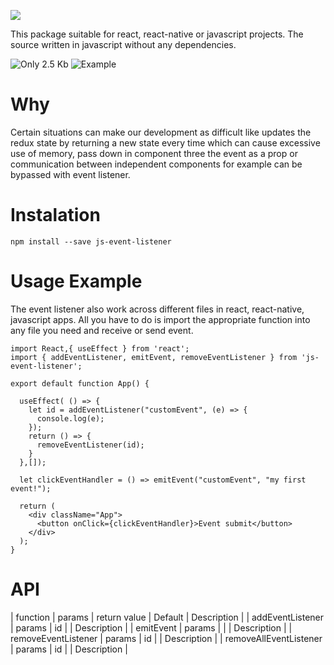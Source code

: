 ![](https://i.ibb.co/p48WrSR/JS-EVENT-LISTENER.png)

This package suitable for react, react-native or javascript projects. The source written in javascript without any dependencies.

![Only 2.5 Kb](https://badgen.net/badge/size/2.5kb/green?icon=npm) ![Example](https://codesandbox.io/s/js-event-listener-xs0lh?file=/src/App.js)



# Why

Certain situations can make our development as difficult like updates the redux state by returning a new state every time which can cause excessive use of memory, pass down in component three the event as a prop or communication between independent components for example can be bypassed with event listener.

# Instalation

```
npm install --save js-event-listener
```

# Usage Example

The event listener also work across different files in react, react-native, javascript apps. All you have to do is import the appropriate function into any file you need and receive or send event.

```
import React,{ useEffect } from 'react'; 
import { addEventListener, emitEvent, removeEventListener } from 'js-event-listener';

export default function App() {

  useEffect( () => {
    let id = addEventListener("customEvent", (e) => {
      console.log(e);
    });
    return () => {
      removeEventListener(id);
    }
  },[]);

  let clickEventHandler = () => emitEvent("customEvent", "my first event!");

  return (
    <div className="App">
      <button onClick={clickEventHandler}>Event submit</button>
    </div>
  );
}
```


# API

| function | params | return value | Default | Description | 
| addEventListener | params | id |  | Description | 
| emitEvent | params |  |  | Description | 
| removeEventListener | params | id |  | Description | 
| removeAllEventListener | params | id |  | Description | 

